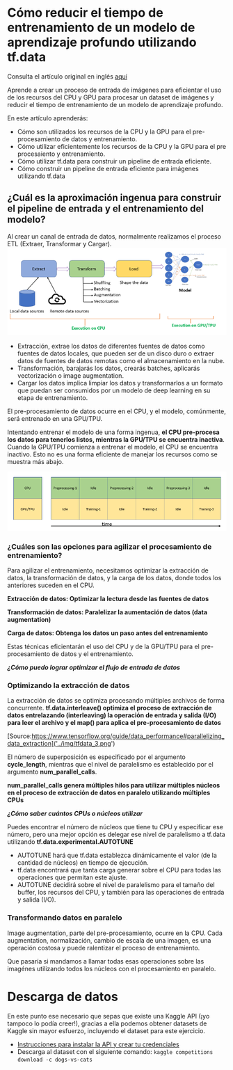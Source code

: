 # Cómo reducir el tiempo de entrenamiento de un modelo de aprendizaje profundo utilizando tf.data

Consulta el artículo original en inglés [aquí](https://towardsdatascience.com/how-to-reduce-training-time-for-a-deep-learning-model-using-tf-data-43e1989d2961)

Aprende a crear un proceso de entrada de imágenes para eficientar el uso de los recursos del CPU y GPU para procesar
un dataset de imágenes y reducir el tiempo de entrenamiento de un modelo de aprendizaje profundo.

En este artículo aprenderás:

- Cómo son utilizados los recursos de la CPU y la GPU para el pre-procesamiento de datos y entrenamiento.
- Cómo utilizar eficientemente los recursos de la CPU y la GPU para el pre procesaiento y entrenamiento.
- Cómo utilizar tf.data para construir un pipeline de entrada eficiente.
- Cómo construir un pipeline de entrada eficiente para imágenes utilizando tf.data

## ¿Cuál es la aproximación ingenua para construir el pipeline de entrada y el entrenamiento del modelo?
Al crear un canal de entrada de datos, normalmente realizamos el proceso ETL (Extraer, Transformar y Cargar).
![img.png](img.png)

- Extracción, extrae los datos de diferentes fuentes de datos como fuentes de datos locales, que pueden ser de un disco duro o extraer datos de fuentes de datos remotas como el almacenamiento en la nube.
- Transformación, barajarás los datos, crearás batches, aplicarás vectorización o image augmentation.
- Cargar los datos implica limpiar los datos y transformarlos a un formato que puedan ser consumidos por un modelo de deep learning en su etapa de entrenamiento.

El pre-procesamiento de datos ocurre en el CPU, y el modelo, comúnmente, será entrenado en una GPU/TPU.

Intentando entrenar el modelo de una forma ingenua, **el CPU pre-procesa los datos para tenerlos listos, mientras la GPU/TPU se encuentra inactiva**. Cuando la GPU/TPU comienza a entrenar el modelo, el CPU se encuentra inactivo. Esto no es una forma eficiente de manejar los recursos como se muestra más abajo.

![Aproximación ingenua para el pre-procesamiento de datos y el entrenamiento](tfdata_2.png)

### ¿Cuáles son las opciones para agilizar el procesamiento de entrenamiento?
Para agilizar el entrenamiento, necesitamos optimizar la extracción de datos, la transformación de datos, y la carga de los datos, donde todos los anteriores suceden en el CPU.

**Extracción de datos: Optimizar la lectura desde las fuentes de datos**

**Transformación de datos: Paralelizar la aumentación de datos (data augmentation)**

**Carga de datos: Obtenga los datos un paso antes del entrenamiento**

Estas técnicas eficientarán el uso del CPU y de la GPU/TPU para el pre-procesamiento de datos y el entrenamiento.

***¿Cómo puedo lograr optimizar el flujo de entrada de datos***

### Optimizando la extracción de datos

La extracción de datos se optimiza procesando múltiples archivos de forma concurrente.
**tf.data.interleave() optimiza el proceso de extracción de datos entrelazando (interleaving) la operación de entrada y salida (I/O) para leer el archivo y el map() para aplica el pre-procesamiento de datos**

[Source:https://www.tensorflow.org/guide/data_performance#parallelizing_data_extraction]('../img/tfdata_3.png')

El número de superposición es especificado por el argumento **cycle_length**, mientras que el nivel de paralelismo es establecido por el argumento **num_parallel_calls**.

**num_parallel_calls genera múltiples hilos para utilizar múltiples núcleos en el proceso de extracción de datos en paralelo utilizando múltiples CPUs**

***¿Cómo saber cuántos CPUs o núcleos utilizar***

Puedes encontrar el número de núcleos que tiene tu CPU y especificar ese número, pero una mejor opción es delegar ese nivel de paralelismo a tf.data utilizando **tf.data.experimental.AUTOTUNE**

- AUTOTUNE hará que tf.data establezca dinámicamente el valor (de la cantidad de núcleos) en tiempo de ejecución.
- tf.data encontrará que tanta carga generar sobre el CPU para todas las operaciones que permitan este ajuste.
- AUTOTUNE decidirá sobre el nivel de paralelismo para el tamaño del buffer, los recursos del CPU, y también para las operaciones de entrada y salida (I/O).

### Transformando datos en paralelo

Image augmentation, parte del pre-procesamiento, ocurre en la CPU. Cada augmentation, normalización, cambio de escala de una imagen, es una operación costosa y puede ralentizar el proceso de entrenamiento.

Que pasaría si mandamos a llamar todas esas operaciones sobre las imagénes utilizando todos los núcleos con el procesamiento en paralelo.

# Descarga de datos
En este punto ese necesario que sepas que existe una Kaggle API (¡yo tampoco lo podía creer!), gracias a ella podemos
obtener datasets de Kaggle sin mayor esfuerzo, incluyendo el dataset para este ejercicio.
- [Instrucciones para instalar la API y crear tu credenciales](https://github.com/Kaggle/kaggle-api)
- Descarga al dataset con el siguiente comando: `kaggle competitions download -c dogs-vs-cats`
